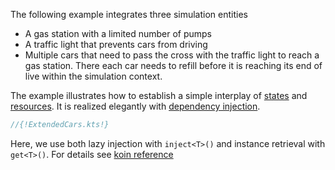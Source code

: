 <!--## Traffic-->

The following example integrates three simulation entities

* A gas station with a limited number of pumps
* A traffic light that prevents cars from driving
* Multiple cars that need to pass the cross with the traffic light to reach a gas station. There each car needs to refill before it is reaching its end of live within the simulation context.

The example illustrates how to establish a simple interplay of  [states](../state.md) and [resources](../resource.md). It is realized elegantly with [dependency injection](../basics.md#dependency-injection).

```kotlin
//{!ExtendedCars.kts!}
```

Here,  we use both lazy injection with `inject<T>()` and instance retrieval with `get<T>()`. For details see [koin reference](https://doc.insert-koin.io/#/koin-core/injection-parameters)

